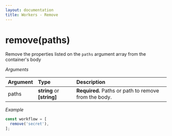 ```yaml
---
layout: documentation
title: Workers - Remove
---
```


# remove(paths)

Remove the properties listed on the `paths` argument array from the container's body

_Arguments_

| Argument | Type                       | Description                                          |
| :------- | :------------------------- | :--------------------------------------------------- |
| paths    | **string** or **[string]** | **Required.** Paths or path to remove from the body. |

_Example_

```js
const workflow = [
  remove('secret'),
];
```
